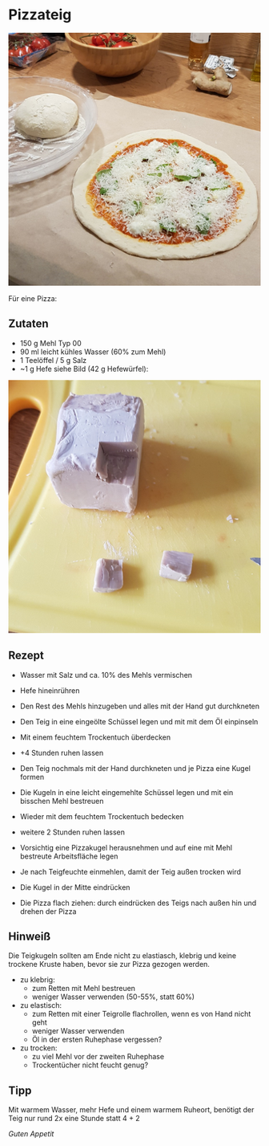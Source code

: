 # Pizzateig

![img](imgs/Pizzateig.jpg)

Für eine Pizza:

## Zutaten
- 150 g Mehl Typ 00
- 90 ml leicht kühles Wasser (60% zum Mehl)
- 1 Teelöffel / 5 g Salz
- ~1 g Hefe siehe Bild (42 g Hefewürfel):

![hefe](imgs/Pizzateig_Hefe.jpg)

## Rezept
- Wasser mit Salz und ca. 10% des Mehls vermischen

- Hefe hineinrühren

- Den Rest des Mehls hinzugeben und alles mit der Hand gut durchkneten

- Den Teig in eine eingeölte Schüssel legen und mit mit dem Öl einpinseln

- Mit einem feuchtem Trockentuch überdecken

- +4 Stunden ruhen lassen

- Den Teig nochmals mit der Hand durchkneten und je Pizza eine Kugel formen

- Die Kugeln in eine leicht eingemehlte Schüssel legen und mit ein bisschen Mehl bestreuen

- Wieder mit dem feuchtem Trockentuch bedecken

- weitere 2 Stunden ruhen lassen

- Vorsichtig eine Pizzakugel herausnehmen und auf eine mit Mehl bestreute Arbeitsfläche legen

- Je nach Teigfeuchte einmehlen, damit der Teig außen trocken wird

- Die Kugel in der Mitte eindrücken

- Die Pizza flach ziehen: durch eindrücken des Teigs nach außen hin und drehen der Pizza

## Hinweiß
Die Teigkugeln sollten am Ende nicht zu elastiasch, klebrig und keine trockene Kruste haben, bevor sie zur Pizza gezogen werden.
- zu klebrig:
  - zum Retten mit Mehl bestreuen 
  - weniger Wasser verwenden (50-55%, statt 60%)
- zu elastisch:
  - zum Retten mit einer Teigrolle flachrollen, wenn es von Hand nicht geht
  - weniger Wasser verwenden
  - Öl in der ersten Ruhephase vergessen?
- zu trocken:
  - zu viel Mehl vor der zweiten Ruhephase
  - Trockentücher nicht feucht genug?

## Tipp
Mit warmem Wasser, mehr Hefe und einem warmem Ruheort, 
benötigt der Teig nur rund 2x eine Stunde statt 4 + 2

*Guten Appetit*
